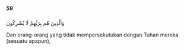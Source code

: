 ##### 59

<span class="ayah">وَٱلَّذِينَ هُم بِرَبِّهِمْ لَا يُشْرِكُونَ</span>

<span class="ayah_translation">Dan orang-orang yang tidak mempersekutukan dengan Tuhan mereka (sesuatu apapun),</span>
